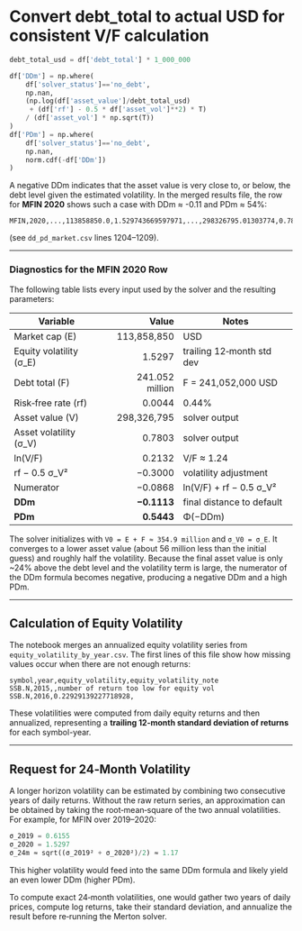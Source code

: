 # Convert debt_total to actual USD for consistent V/F calculation

```python
debt_total_usd = df['debt_total'] * 1_000_000

df['DDm'] = np.where(
    df['solver_status']=='no_debt',
    np.nan,
    (np.log(df['asset_value']/debt_total_usd)
     + (df['rf'] - 0.5 * df['asset_vol']**2) * T)
    / (df['asset_vol'] * np.sqrt(T))
)
df['PDm'] = np.where(
    df['solver_status']=='no_debt',
    np.nan,
    norm.cdf(-df['DDm'])
)
```

A negative DDm indicates that the asset value is very close to, or below, the debt level given the estimated volatility. In the merged results file, the row for **MFIN 2020** shows such a case with DDm ≈ -0.11 and PDm ≈ 54%:

```csv
MFIN,2020,...,113858850.0,1.529743669597971,...,298326795.01303774,0.7802757803396355,converged,-0.11129181953638051,0.5443075289137895
```
(see `dd_pd_market.csv` lines 1204–1209).

---

### Diagnostics for the MFIN 2020 Row

The following table lists every input used by the solver and the resulting parameters:

| Variable                  |      Value      | Notes                        |
|---------------------------|----------------:|------------------------------|
| Market cap (E)            |   113,858,850   | USD                          |
| Equity volatility (σ_E)   |        1.5297   | trailing 12‑month std dev    |
| Debt total (F)            | 241.052 million | F = 241,052,000 USD          |
| Risk‑free rate (rf)       |        0.0044   | 0.44%                        |
| Asset value (V)           |   298,326,795   | solver output                |
| Asset volatility (σ_V)    |        0.7803   | solver output                |
| ln(V/F)                   |        0.2132   | V/F ≈ 1.24                   |
| rf − 0.5 σ_V²             |      −0.3000    | volatility adjustment        |
| Numerator                 |      −0.0868    | ln(V/F) + rf − 0.5 σ_V²      |
| **DDm**                   |   **−0.1113**   | final distance to default    |
| **PDm**                   |   **0.5443**    | Φ(−DDm)                      |

The solver initializes with `V0 = E + F ≈ 354.9 million` and `σ_V0 = σ_E`. It converges to a lower asset value (about 56 million less than the initial guess) and roughly half the volatility. Because the final asset value is only ~24% above the debt level and the volatility term is large, the numerator of the DDm formula becomes negative, producing a negative DDm and a high PDm.

---

## Calculation of Equity Volatility

The notebook merges an annualized equity volatility series from `equity_volatility_by_year.csv`. The first lines of this file show how missing values occur when there are not enough returns:

```csv
symbol,year,equity_volatility,equity_volatility_note
SSB.N,2015,,number of return too low for equity vol
SSB.N,2016,0.22929139227718928,
```

These volatilities were computed from daily equity returns and then annualized, representing a **trailing 12‑month standard deviation of returns** for each symbol-year.

---

## Request for 24‑Month Volatility

A longer horizon volatility can be estimated by combining two consecutive years of daily returns. Without the raw return series, an approximation can be obtained by taking the root‑mean‑square of the two annual volatilities. For example, for MFIN over 2019–2020:

```python
σ_2019 = 0.6155
σ_2020 = 1.5297
σ_24m ≈ sqrt((σ_2019² + σ_2020²)/2) ≈ 1.17
```

This higher volatility would feed into the same DDm formula and likely yield an even lower DDm (higher PDm).

To compute exact 24‑month volatilities, one would gather two years of daily prices, compute log returns, take their standard deviation, and annualize the result before re‑running the Merton solver.
